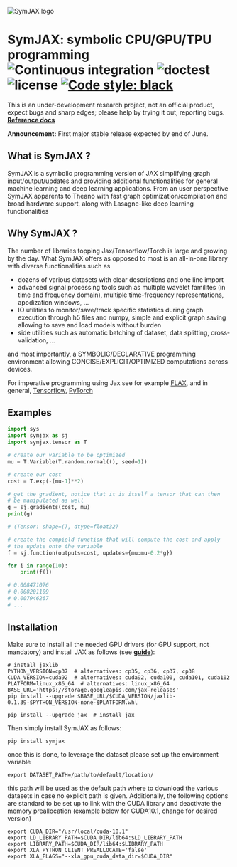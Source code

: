 
![SymJAX logo](./docs/img/symjax_logo.png)


# SymJAX: symbolic CPU/GPU/TPU programming ![Continuous integration](https://github.com/SymJAX/SymJAX/workflows/Continuous%20integration/badge.svg) ![doctest](https://github.com/SymJAX/SymJAX/workflows/doc/badge.svg) ![license](https://img.shields.io/badge/license-Apache%202-blue) <a href="https://github.com/psf/black"><img alt="Code style: black" src="https://img.shields.io/badge/code%20style-black-000000.svg"></a>
This is an under-development research project, not an official product, expect bugs and sharp edges; please help by trying it out, reporting bugs.
[**Reference docs**](https://symjax.readthedocs.io/en/latest/)

**Announcement:** First major stable release expected by end of June.

## What is SymJAX ?

SymJAX is a symbolic programming version of JAX simplifying graph input/output/updates and providing additional functionalities for general machine learning and deep learning applications. From an user perspective SymJAX apparents to Theano with fast graph optimization/compilation and broad hardware support, along with Lasagne-like deep learning functionalities

## Why SymJAX ?

The number of libraries topping Jax/Tensorflow/Torch is large and growing by the
day. What SymJAX offers as opposed to most is an all-in-one library with diverse
functionalities such as

- dozens of various datasets with clear descriptions and one line import
- advanced signal processing tools such as multiple wavelet familites (in time and frequency domain), multiple time-frequency representations, apodization windows, ...
- IO utilities to monitor/save/track specific statistics during graph execution through h5 files and numpy, simple and explicit graph saving allowing to save and load models without burden
- side utilities such as automatic batching of dataset, data splitting, cross-validation, ...

and most importantly, a SYMBOLIC/DECLARATIVE programming environment allowing CONCISE/EXPLICIT/OPTIMIZED computations across devices.

For imperative programming using Jax see for example [FLAX](https://github.com/google/flax), and in general, [Tensorflow](https://www.tensorflow.org/), [PyTorch](https://pytorch.org/)

## Examples

```python
import sys
import symjax as sj
import symjax.tensor as T

# create our variable to be optimized
mu = T.Variable(T.random.normal((), seed=1))

# create our cost
cost = T.exp(-(mu-1)**2)

# get the gradient, notice that it is itself a tensor that can then
# be manipulated as well
g = sj.gradients(cost, mu)
print(g)

# (Tensor: shape=(), dtype=float32)

# create the compield function that will compute the cost and apply
# the update onto the variable
f = sj.function(outputs=cost, updates={mu:mu-0.2*g})

for i in range(10):
    print(f())

# 0.008471076
# 0.008201109
# 0.007946267
# ...
```

## Installation

Make sure to install all the needed GPU drivers (for GPU support, not mandatory) and install JAX as follows (see [**guide**](https://github.com/google/jax/blob/master/README.md#installation)):

    # install jaxlib
    PYTHON_VERSION=cp37  # alternatives: cp35, cp36, cp37, cp38
    CUDA_VERSION=cuda92  # alternatives: cuda92, cuda100, cuda101, cuda102
    PLATFORM=linux_x86_64  # alternatives: linux_x86_64
    BASE_URL='https://storage.googleapis.com/jax-releases'
    pip install --upgrade $BASE_URL/$CUDA_VERSION/jaxlib-0.1.39-$PYTHON_VERSION-none-$PLATFORM.whl

    pip install --upgrade jax  # install jax

Then simply install SymJAX as follows:

    pip install symjax

once this is done, to leverage the dataset please set up the environment variable

    export DATASET_PATH=/path/to/default/location/

this path will be used as the default path where to download the various datasets in case no explicit path is given.
Additionally, the following options are standard to be set up to link with the CUDA library and deactivate the memory preallocation (example below for CUDA10.1, change for desired version)

    export CUDA_DIR="/usr/local/cuda-10.1"
    export LD_LIBRARY_PATH=$CUDA_DIR/lib64:$LD_LIBRARY_PATH
    export LIBRARY_PATH=$CUDA_DIR/lib64:$LIBRARY_PATH
    export XLA_PYTHON_CLIENT_PREALLOCATE='false'
    export XLA_FLAGS="--xla_gpu_cuda_data_dir=$CUDA_DIR"

